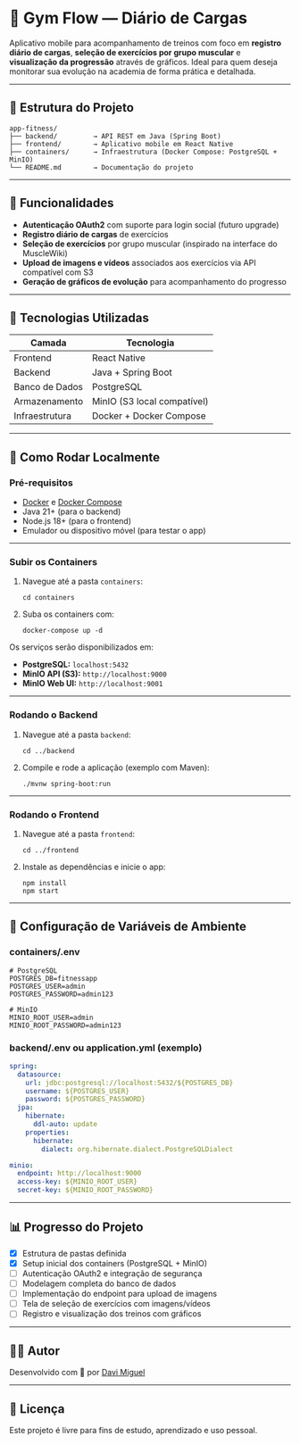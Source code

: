# 💪 Gym Flow — Diário de Cargas

Aplicativo mobile para acompanhamento de treinos com foco em **registro diário de cargas**, **seleção de exercícios por grupo muscular** e **visualização da progressão** através de gráficos. Ideal para quem deseja monitorar sua evolução na academia de forma prática e detalhada.

---

## 🧱 Estrutura do Projeto

```
app-fitness/
├── backend/         → API REST em Java (Spring Boot)
├── frontend/        → Aplicativo mobile em React Native
├── containers/      → Infraestrutura (Docker Compose: PostgreSQL + MinIO)
└── README.md        → Documentação do projeto
```

---

## 🚀 Funcionalidades

- **Autenticação OAuth2** com suporte para login social (futuro upgrade)
- **Registro diário de cargas** de exercícios
- **Seleção de exercícios** por grupo muscular (inspirado na interface do MuscleWiki)
- **Upload de imagens e vídeos** associados aos exercícios via API compatível com S3
- **Geração de gráficos de evolução** para acompanhamento do progresso

---

## 🧰 Tecnologias Utilizadas

| Camada         | Tecnologia                  |
| -------------- | --------------------------- |
| Frontend       | React Native                |
| Backend        | Java + Spring Boot          |
| Banco de Dados | PostgreSQL                  |
| Armazenamento  | MinIO (S3 local compatível) |
| Infraestrutura | Docker + Docker Compose     |

---

## 🔧 Como Rodar Localmente

### Pré-requisitos

- [Docker](https://www.docker.com/) e [Docker Compose](https://docs.docker.com/compose/)
- Java 21+ (para o backend)
- Node.js 18+ (para o frontend)
- Emulador ou dispositivo móvel (para testar o app)

---

### Subir os Containers

1. Navegue até a pasta `containers`:
   ```
   cd containers
   ```
2. Suba os containers com:
   ```
   docker-compose up -d
   ```

Os serviços serão disponibilizados em:

- **PostgreSQL:** `localhost:5432`
- **MinIO API (S3):** `http://localhost:9000`
- **MinIO Web UI:** `http://localhost:9001`

---

### Rodando o Backend

1. Navegue até a pasta `backend`:
   ```
   cd ../backend
   ```
2. Compile e rode a aplicação (exemplo com Maven):
   ```
   ./mvnw spring-boot:run
   ```

---

### Rodando o Frontend

1. Navegue até a pasta `frontend`:
   ```
   cd ../frontend
   ```
2. Instale as dependências e inicie o app:
   ```
   npm install
   npm start
   ```

---

## 📁 Configuração de Variáveis de Ambiente

### containers/.env

```env
# PostgreSQL
POSTGRES_DB=fitnessapp
POSTGRES_USER=admin
POSTGRES_PASSWORD=admin123

# MinIO
MINIO_ROOT_USER=admin
MINIO_ROOT_PASSWORD=admin123
```

### backend/.env ou application.yml (exemplo)

```yaml
spring:
  datasource:
    url: jdbc:postgresql://localhost:5432/${POSTGRES_DB}
    username: ${POSTGRES_USER}
    password: ${POSTGRES_PASSWORD}
  jpa:
    hibernate:
      ddl-auto: update
    properties:
      hibernate:
        dialect: org.hibernate.dialect.PostgreSQLDialect

minio:
  endpoint: http://localhost:9000
  access-key: ${MINIO_ROOT_USER}
  secret-key: ${MINIO_ROOT_PASSWORD}
```

---

## 📊 Progresso do Projeto

- [x] Estrutura de pastas definida
- [x] Setup inicial dos containers (PostgreSQL + MinIO)
- [ ] Autenticação OAuth2 e integração de segurança
- [ ] Modelagem completa do banco de dados
- [ ] Implementação do endpoint para upload de imagens
- [ ] Tela de seleção de exercícios com imagens/vídeos
- [ ] Registro e visualização dos treinos com gráficos

---

## 👨‍💻 Autor

Desenvolvido com 💪 por [Davi Miguel](https://www.linkedin.com/in/dev-dmiguelsm/)

---

## 📄 Licença

Este projeto é livre para fins de estudo, aprendizado e uso pessoal.
